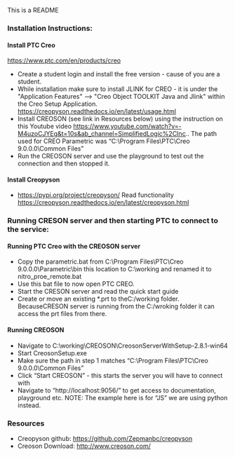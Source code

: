 This is a README

### Installation Instructions:

#### Install PTC Creo 
https://www.ptc.com/en/products/creo 
- Create a student login and install the free version - cause of you are a student.
- While installation make sure to install  JLINK for CREO - it is under the "Application Features" --> "Creo Object TOOLKIT Java and Jlink" within the Creo Setup Application.
https://creopyson.readthedocs.io/en/latest/usage.html 
- Install CREOSON (see link in Resources below) using the instruction on this Youtube video https://www.youtube.com/watch?v=-M4uzoCJYEg&t=10s&ab_channel=SimplifiedLogic%2CInc.. The path used for CREO Parametric was “C:\Program Files\PTC\Creo 9.0.0.0\Common Files”
- Run the CREOSON server and use the playground to test out the connection and then stopped it. 

#### Install Creopyson
- https://pypi.org/project/creopyson/ 
Read functionality https://creopyson.readthedocs.io/en/latest/creopyson.html 

### Running CRESON server and then starting PTC to connect to the service:

#### Running PTC Creo with the CREOSON server
-  Copy the parametric.bat from C:\Program Files\PTC\Creo 9.0.0.0\Parametric\bin this location to C:\working and renamed it to nitro_proe_remote.bat 
- Use this bat file to now open PTC  CREO.
- Start the CRESON server and read the quick start guide
- Create or move an existing *.prt to theC:/working folder. BecauseCRESON server is running from the C:/wroking folder it can access the prt files from there.

#### Running CREOSON
- Navigate to C:\working\CREOSON\CreosonServerWithSetup-2.8.1-win64
- Start CreosonSetup.exe 
- Make sure the path in step 1 matches “C:\Program Files\PTC\Creo 9.0.0.0\Common Files”
- Click “Start CREOSON” - this starts the server you will have to connect with
- Navigate to “http://localhost:9056/” to get access to documentation, playground etc. NOTE: The example here is for “JS” we are using python instead. 

### Resources
- Creopyson github: https://github.com/Zepmanbc/creopyson
- Creoson Download: http://www.creoson.com/